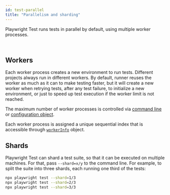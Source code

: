 ```yaml
---
id: test-parallel
title: "Parallelism and sharding"
---
```


Playwright Test runs tests in parallel by default, using multiple worker processes.

<!-- TOC -->

<br/>

## Workers

Each worker process creates a new environment to run tests. Different projects always run in different workers. By default, runner reuses the worker as much as it can to make testing faster, but it will create a new worker when retrying tests, after any test failure, to initialize a new environment, or just to speed up test execution if the worker limit is not reached.

The maximum number of worker processes is controlled via [command line](#command-line) or [configuration object](#configuration-object).

Each worker process is assigned a unique sequential index that is accessible through [`workerInfo`](#workerinfo) object.

## Shards

Playwright Test can shard a test suite, so that it can be executed on multiple machines. For that,  pass `--shard=x/y` to the command line. For example, to split the suite into three shards, each running one third of the tests:

```sh
npx playwright test --shard=1/3
npx playwright test --shard=2/3
npx playwright test --shard=3/3
```
